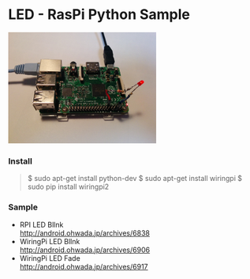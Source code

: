 # LED - RasPi Python Sample

<img src="https://github.com/FabLabKannai/RaspiStudy/blob/master/4_python/docs/raspi_led.jpg" width="300" />

### Install
> $ sudo apt-get install python-dev
> $ sudo apt-get install wiringpi
> $ sudo pip install wiringpi2

### Sample
- RPI LED Bllnk <br>
http://android.ohwada.jp/archives/6838 <br>
- WiringPi LED Bllnk <br>
http://android.ohwada.jp/archives/6906 <br>
- WiringPi LED Fade <br>
http://android.ohwada.jp/archives/6917 <br>
